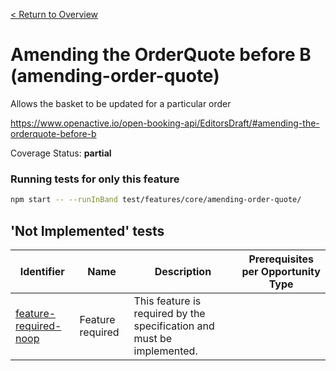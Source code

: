 [< Return to Overview](../../README.md)
# Amending the OrderQuote before B (amending-order-quote)

Allows the basket to be updated for a particular order


https://www.openactive.io/open-booking-api/EditorsDraft/#amending-the-orderquote-before-b

Coverage Status: **partial**



### Running tests for only this feature

```bash
npm start -- --runInBand test/features/core/amending-order-quote/
```





## 'Not Implemented' tests


| Identifier | Name | Description | Prerequisites per Opportunity Type |
|------------|------|-------------|---------------|
| [feature-required-noop](./not-implemented/feature-required-noop-test.js) | Feature required | This feature is required by the specification and must be implemented. |  |
